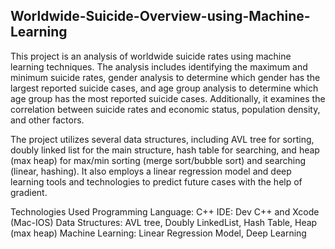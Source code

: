 
## Worldwide-Suicide-Overview-using-Machine-Learning ##

This project is an analysis of worldwide suicide rates using machine learning techniques. The analysis includes identifying the maximum and minimum suicide rates, gender analysis to determine which gender has the largest reported suicide cases, and age group analysis to determine which age group has the most reported suicide cases. Additionally, it examines the correlation between suicide rates and economic status, population density, and other factors.

The project utilizes several data structures, including AVL tree for sorting, doubly linked list for the main structure, hash table for searching, and heap (max heap) for max/min sorting (merge sort/bubble sort) and searching (linear, hashing). It also employs a linear regression model and deep learning tools and technologies to predict future cases with the help of gradient.

Technologies Used
Programming Language: C++
IDE: Dev C++ and Xcode (Mac-IOS)
Data Structures: AVL tree, Doubly LinkedList, Hash Table, Heap (max heap)
Machine Learning: Linear Regression Model, Deep Learning
